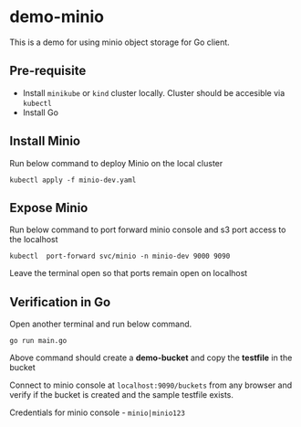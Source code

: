 # demo-minio

This is a demo for using minio object storage for Go client.

## Pre-requisite

- Install `minikube` or `kind` cluster locally. Cluster should be accesible via `kubectl`
- Install Go

## Install Minio

Run below command to deploy Minio on the local cluster

```
kubectl apply -f minio-dev.yaml
```

## Expose Minio

Run below command to port forward minio console and s3 port access to the localhost

```
kubectl  port-forward svc/minio -n minio-dev 9000 9090
```
Leave the terminal open so that ports remain open on localhost

## Verification in Go

Open another terminal and run below command.

```
go run main.go
```
Above command should create a **demo-bucket** and copy the **testfile** in the bucket

Connect to minio console at `localhost:9090/buckets` from any browser and verify if the bucket is created and the sample testfile exists.

Credentials for minio console - `minio|minio123`